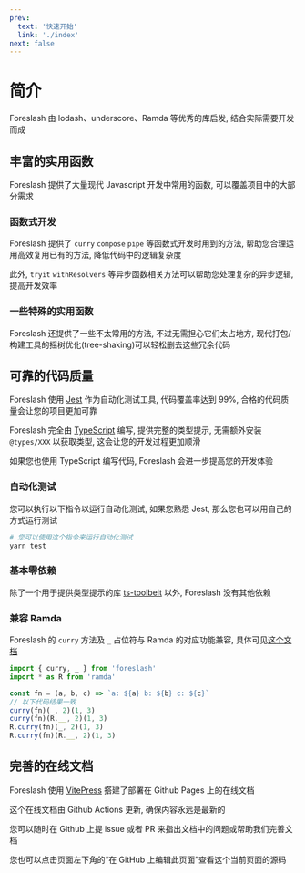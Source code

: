 ```yaml
---
prev:
  text: '快速开始'
  link: './index'
next: false
---
```


# 简介

Foreslash 由 lodash、underscore、Ramda 等优秀的库启发, 结合实际需要开发而成

## 丰富的实用函数

Foreslash 提供了大量现代 Javascript 开发中常用的函数, 可以覆盖项目中的大部分需求

### 函数式开发

Foreslash 提供了 `curry` `compose` `pipe` 等函数式开发时用到的方法, 帮助您合理运用高效复用已有的方法, 降低代码中的逻辑复杂度

此外, `tryit` `withResolvers` 等异步函数相关方法可以帮助您处理复杂的异步逻辑, 提高开发效率

### 一些特殊的实用函数

Foreslash 还提供了一些不太常用的方法, 不过无需担心它们太占地方, 现代打包/构建工具的摇树优化(tree-shaking)可以轻松删去这些冗余代码

## 可靠的代码质量

Foreslash 使用 [Jest](https://github.com/facebook/jest) 作为自动化测试工具, 代码覆盖率达到 99%, 合格的代码质量会让您的项目更加可靠

Foreslash 完全由 [TypeScript](https://github.com/microsoft/TypeScript) 编写, 提供完整的类型提示, 无需额外安装 `@types/XXX` 以获取类型, 这会让您的开发过程更加顺滑

如果您也使用 TypeScript 编写代码, Foreslash 会进一步提高您的开发体验

### 自动化测试

您可以执行以下指令以运行自动化测试, 如果您熟悉 Jest, 那么您也可以用自己的方式运行测试

```bash
# 您可以使用这个指令来运行自动化测试
yarn test
```

### 基本零依赖

除了一个用于提供类型提示的库 [ts-toolbelt](https://github.com/millsp/ts-toolbelt) 以外, Foreslash 没有其他依赖

### 兼容 Ramda

Foreslash 的 `curry` 方法及 `_` 占位符与 Ramda 的对应功能兼容, 具体可见[这个文档](../func/functional/curry.md)

```js {6-9}
import { curry, _ } from 'foreslash'
import * as R from 'ramda'

const fn = (a, b, c) => `a: ${a} b: ${b} c: ${c}`
// 以下代码结果一致
curry(fn)(_, 2)(1, 3)
curry(fn)(R.__, 2)(1, 3)
R.curry(fn)(_, 2)(1, 3)
R.curry(fn)(R.__, 2)(1, 3)
```

## 完善的在线文档

Foreslash 使用 [VitePress](https://github.com/vuejs/vitepress) 搭建了部署在 Github Pages 上的在线文档

这个在线文档由 Github Actions 更新, 确保内容永远是最新的

您可以随时在 Github 上提 issue 或者 PR 来指出文档中的问题或帮助我们完善文档

您也可以点击页面左下角的“在 GitHub 上编辑此页面”查看这个当前页面的源码
